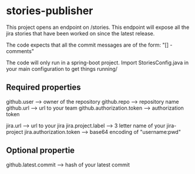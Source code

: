 # stories-publisher
This project opens an endpoint on /stories. 
This endpoint will expose all the jira stories that have been worked on since the latest release.

The code expects that all the commit messages are of the form: "[<user>] <projectLabel>-<issuenumber> comments"

The code will only run in a spring-boot project. Import StoriesConfig.java in your main configuration to get things running/

## Required properties

github.user                 --> owner of the repository
github.repo                 --> repository name
github.url                  --> url to your team
github.authorization.token  --> authorization token

jira.url                    --> url to your jira
jira.project.label          --> 3 letter name of your jira-project
jira.authorization.token    --> base64 encoding of "username:pwd"

## Optional propertie
github.latest.commit        --> hash of your latest commit


